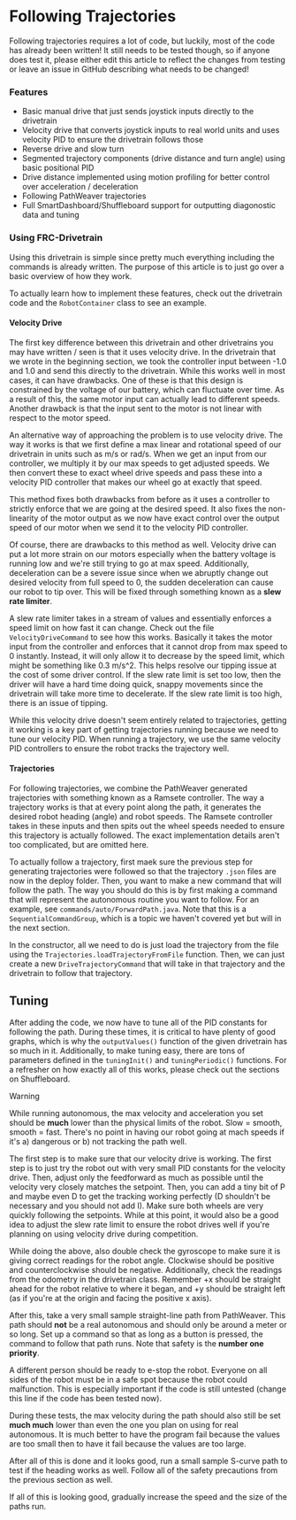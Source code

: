 # Following Trajectories

Following trajectories requires a lot of code, but luckily, most of the code has already been written! It still needs to be tested though, so if anyone does test it, please either edit this article to reflect the changes from testing or leave an issue in GitHub describing what needs to be changed!

### Features

- Basic manual drive that just sends joystick inputs directly to the drivetrain
- Velocity drive that converts joystick inputs to real world units and uses velocity PID to ensure the drivetrain follows those
- Reverse drive and slow turn
- Segmented trajectory components (drive distance and turn angle) using basic positional PID
- Drive distance implemented using motion profiling for better control over acceleration / deceleration
- Following PathWeaver trajectories
- Full SmartDashboard/Shuffleboard support for outputting diagonostic data and tuning

### Using FRC-Drivetrain

Using this drivetrain is simple since pretty much everything including the commands is already written. The purpose of this article is to just go over a basic overview of how they work.

To actually learn how to implement these features, check out the drivetrain code and the `RobotContainer` class to see an example.

#### Velocity Drive

The first key difference between this drivetrain and other drivetrains you may have written / seen is that it uses velocity drive. In the drivetrain that we wrote in the beginning section, we took the controller input between -1.0 and 1.0 and send this directly to the drivetrain. While this works well in most cases, it can have drawbacks. One of these is that this design is constrained by the voltage of our battery, which can fluctuate over time. As a result of this, the same motor input can actually lead to different speeds. Another drawback is that the input sent to the motor is not linear with respect to the motor speed.

An alternative way of approaching the problem is to use velocity drive. The way it works is that we first define a max linear and rotational speed of our drivetrain in units such as m/s or rad/s. When we get an input from our controller, we multiply it by our max speeds to get adjusted speeds. We then convert these to exact wheel drive speeds and pass these into a velocity PID controller that makes our wheel go at exactly that speed.

This method fixes both drawbacks from before as it uses a controller to strictly enforce that we are going at the desired speed. It also fixes the non-linearity of the motor output as we now have exact control over the output speed of our motor when we send it to the velocity PID controller.

Of course, there are drawbacks to this method as well. Velocity drive can put a lot more strain on our motors especially when the battery voltage is running low and we're still trying to go at max speed. Additionally, deceleration can be a severe issue since when we abruptly change out desired velocity from full speed to 0, the sudden deceleration can cause our robot to tip over. This will be fixed through something known as a **slew rate limiter**.

A slew rate limiter takes in a stream of values and essentially enforces a speed limit on how fast it can change. Check out the file `VelocityDriveCommand` to see how this works. Basically it takes the motor input from the controller and enforces that it cannot drop from max speed to 0 instantly. Instead, it will only allow it to decrease by the speed limit, which might be something like 0.3 m/s^2. This helps resolve our tipping issue at the cost of some driver control. If the slew rate limit is set too low, then the driver will have a hard time doing quick, snappy movements since the drivetrain will take more time to decelerate. If the slew rate limit is too high, there is an issue of tipping.

While this velocity drive doesn't seem entirely related to trajectories, getting it working is a key part of getting trajectories running because we need to tune our velocity PID. When running a trajectory, we use the same velocity PID controllers to ensure the robot tracks the trajectory well.

#### Trajectories

For following trajectories, we combine the PathWeaver generated trajectories with something known as a Ramsete controller. The way a trajectory works is that at every point along the path, it generates the desired robot heading (angle) and robot speeds. The Ramsete controller takes in these inputs and then spits out the wheel speeds needed to ensure this trajectory is actually followed. The exact implementation details aren't too complicated, but are omitted here.

To actually follow a trajectory, first maek sure the previous step for generating trajectories were followed so that the trajectory `.json` files are now in the deploy folder. Then, you want to make a new command that will follow the path. The way you should do this is by first making a command that will represent the autonomous routine you want to follow. For an example, see `commands/auto/ForwardPath.java`. Note that this is a `SequentialCommandGroup`, which is a topic we haven't covered yet but will in the next section.

In the constructor, all we need to do is just load the trajectory from the file using the `Trajectories.loadTrajectoryFromFile` function. Then, we can just create a new `DriveTrajectoryCommand` that will take in that trajectory and the drivetrain to follow that trajectory.

## Tuning

After adding the code, we now have to tune all of the PID constants for following the path. During these times, it is critical to have plenty of good graphs, which is why the `outputValues()` function of the given drivetrain has so much in it. Additionally, to make tuning easy, there are tons of parameters defined in the `tuningInit()` and `tuningPeriodic()` functions. For a refresher on how exactly all of this works, please check out the sections on Shuffleboard.

> [!WARNING]
> While running autonomous, the max velocity and acceleration you set should be **much** lower than the physical limits of the robot. Slow = smooth, smooth = fast. There's no point in having our robot going at mach speeds if it's a) dangerous or b) not
> tracking the path well.

The first step is to make sure that our velocity drive is working. The first step is to just try the robot out with very small PID constants for the velocity drive. Then, adjust only the feedforward as much as possible until the velocity very closely matches the setpoint. Then, you can add a tiny bit of P and maybe even D to get the tracking working perfectly (D shouldn't be necessary and you should not add I). Make sure both wheels are very quickly following the setpoints. While at this point, it would also be a good idea to adjust the slew rate limit to ensure the robot drives well if you're planning on using velocity drive during competition.

While doing the above, also double check the gyroscope to make sure it is giving correct readings for the robot angle. Clockwise should be positive and counterclockwise should be negative. Additionally, check the readings from the odometry in the drivetrain class. Remember +x should be straight ahead for the robot relative to where it began, and +y should be straight left (as if you're at the origin and facing the positive x axis).

After this, take a very small sample straight-line path from PathWeaver. This path should **not** be a real autonomous and should only be around a meter or so long. Set up a command so that as long as a button is pressed, the command to follow that path runs. Note that safety is the **number one priority**.

A different person should be ready to e-stop the robot. Everyone on all sides of the robot must be in a safe spot because the robot could malfunction. This is especially important if the code is still untested (change this line if the code has been tested now).

During these tests, the max velocity during the path should also still be set **much much** lower than even the one you plan on using for real autonomous. It is much better to have the program fail because the values are too small then to have it fail because the values are too large.

After all of this is done and it looks good, run a small sample S-curve path to test if the heading works as well. Follow all of the safety precautions from the previous section as well.

If all of this is looking good, gradually increase the speed and the size of the paths run.
